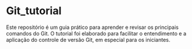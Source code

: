 # Git_tutorial
Este repositório é um guia prático para aprender e revisar os principais comandos do Git. O tutorial foi elaborado para facilitar o entendimento e a aplicação do controle de versão Git, em especial para os iniciantes.

